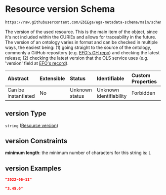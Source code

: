 # Resource version Schema

```txt
https://raw.githubusercontent.com/EbiEga/ega-metadata-schema/main/schemas/EGA.submission.json#/properties/resources/items/properties/version
```

The version of the used resource. This is the main item of the object, since it's not included within the CURIEs and allows for traceability in the future. The version of an ontology varies in format and can be checked in multiple ways, the easiest being: (1) going straight to the source of the ontology, commonly a GitHub repository (e.g. [EFO's GH repo](https://github.com/EBISPOT/efo/releases)) and checking the latest release; (2) checking the latest version that the OLS service uses (e.g. 'version' field at [EFO's record](https://www.ebi.ac.uk/ols/ontologies/efo)).

| Abstract            | Extensible | Status         | Identifiable            | Custom Properties | Additional Properties | Access Restrictions | Defined In                                                                           |
| :------------------ | :--------- | :------------- | :---------------------- | :---------------- | :-------------------- | :------------------ | :----------------------------------------------------------------------------------- |
| Can be instantiated | No         | Unknown status | Unknown identifiability | Forbidden         | Allowed               | none                | [EGA.submission.json\*](../../../schemas/EGA.submission.json "open original schema") |

## version Type

`string` ([Resource version](ega-20-properties-resources-ontologies-resource-properties-resource-version.md))

## version Constraints

**minimum length**: the minimum number of characters for this string is: `1`

## version Examples

```json
"2022-06-11"
```

```json
"3.45.0"
```
